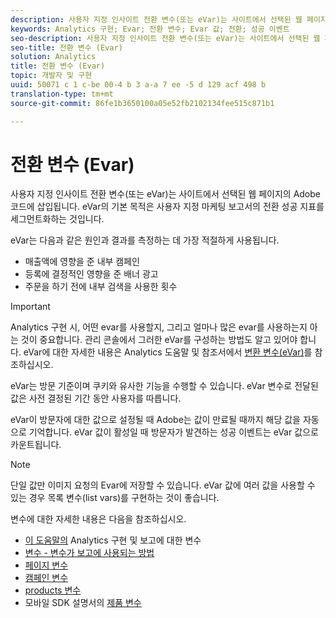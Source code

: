 ```yaml
---
description: 사용자 지정 인사이트 전환 변수(또는 eVar)는 사이트에서 선택된 웹 페이지의 Adobe 코드에 삽입됩니다. eVar의 기본 목적은 사용자 지정 마케팅 보고서의 전환 성공 지표를 세그먼트화하는 것입니다.
keywords: Analytics 구현; Evar; 전환 변수; Evar 값; 전환; 성공 이벤트
seo-description: 사용자 지정 인사이트 전환 변수(또는 eVar)는 사이트에서 선택된 웹 페이지의 Adobe 코드에 삽입됩니다. eVar의 기본 목적은 사용자 지정 마케팅 보고서의 전환 성공 지표를 세그먼트화하는 것입니다.
seo-title: 전환 변수 (Evar)
solution: Analytics
title: 전환 변수 (Evar)
topic: 개발자 및 구현
uuid: 50071 c 1 c-be 00-4 b 3 a-a 7 ee -5 d 129 acf 498 b
translation-type: tm+mt
source-git-commit: 86fe1b3650100a05e52fb2102134fee515c871b1

---
```



# 전환 변수 (Evar)

사용자 지정 인사이트 전환 변수(또는 eVar)는 사이트에서 선택된 웹 페이지의 Adobe 코드에 삽입됩니다. eVar의 기본 목적은 사용자 지정 마케팅 보고서의 전환 성공 지표를 세그먼트화하는 것입니다.

eVar는 다음과 같은 원인과 결과를 측정하는 데 가장 적절하게 사용됩니다.

* 매출액에 영향을 준 내부 캠페인
* 등록에 결정적인 영향을 준 배너 광고
* 주문을 하기 전에 내부 검색을 사용한 횟수

>[!IMPORTANT]
>
>Analytics 구현 시, 어떤 evar를 사용할지, 그리고 얼마나 많은 evar를 사용하는지 아는 것이 중요합니다. 관리 콘솔에서 그러한 eVar를 구성하는 방법도 알고 있어야 합니다. eVar에 대한 자세한 내용은 Analytics 도움말 및 참조서에서 [변환 변수(eVar)](https://marketing.adobe.com/resources/help/en_US/reference/conversion_var_admin.html)를 참조하십시오.

eVar는 방문 기준이며 쿠키와 유사한 기능을 수행할 수 있습니다. eVar 변수로 전달된 값은 사전 결정된 기간 동안 사용자를 따릅니다.

eVar이 방문자에 대한 값으로 설정될 때 Adobe는 값이 만료될 때까지 해당 값을 자동으로 기억합니다. eVar 값이 활성일 때 방문자가 발견하는 성공 이벤트는 eVar 값으로 카운트됩니다.

>[!NOTE]
>
>단일 값만 이미지 요청의 Evar에 저장할 수 있습니다. eVar 값에 여러 값을 사용할 수 있는 경우 [](/help/implement/js-implementation/c-variables/page-variables.md)목록 변수(list vars)를 구현하는 것이 좋습니다.

변수에 대한 자세한 내용은 다음을 참조하십시오.

* [이 도움말의](../../implement/js-implementation/c-variables/sc-variables.md#concept_E10E43221A2740FAAF900B79CE1EC5FB) Analytics 구현 및 보고에 대한 변수
* [변수 - 변수가 보고에 사용되는 방법](https://marketing.adobe.com/resources/help/en_US/reference/variable_definitions.html)
* [페이지 변수](/help/implement/js-implementation/c-variables/page-variables.md)
* [캠페인 변수](/help/implement/js-implementation/c-variables/page-variables.md)
* [products 변수](/help/implement/js-implementation/c-variables/page-variables.md)
* 모바일 SDK 설명서의 [제품 변수](https://marketing.adobe.com/resources/help/en_US/mobile/android/products.html)

